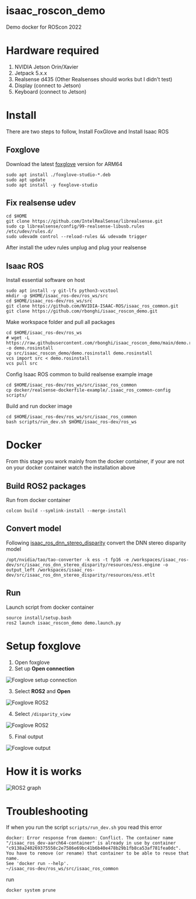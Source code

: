 # isaac_roscon_demo

Demo docker for ROScon 2022

# Hardware required

1. NVIDIA Jetson Orin/Xavier
2. Jetpack 5.x.x
3. Realsense d435 (Other Realsenses should works but I didn't test)
4. Display (connect to Jetson)
5. Keyboard (connect to Jetson)

# Install

There are two steps to follow, Install FoxGlove and Install Isaac ROS

## Foxglove

Download the latest [foxglove](https://foxglove.dev/download) version for ARM64

```
sudo apt install ./foxglove-studio-*.deb
sudo apt update
sudo apt install -y foxglove-studio
```

## Fix realsense udev

```
cd $HOME
git clone https://github.com/IntelRealSense/librealsense.git
sudo cp librealsense/config/99-realsense-libusb.rules /etc/udev/rules.d/
sudo udevadm control --reload-rules && udevadm trigger
```

After install the udev rules unplug and plug your realsense

## Isaac ROS

Install essential software on host

```
sudo apt install -y git-lfs python3-vcstool
mkdir -p $HOME/isaac_ros-dev/ros_ws/src
cd $HOME/isaac_ros-dev/ros_ws/src
git clone https://github.com/NVIDIA-ISAAC-ROS/isaac_ros_common.git
git clone https://github.com/rbonghi/isaac_roscon_demo.git
```

Make workspace folder and pull all packages

```
cd $HOME/isaac_ros-dev/ros_ws
# wget -L https://raw.githubusercontent.com/rbonghi/isaac_roscon_demo/main/demo.rosinstall -o demo.rosinstall
cp src/isaac_roscon_demo/demo.rosinstall demo.rosinstall
vcs import src < demo.rosinstall
vcs pull src
```

Config Isaac ROS common to build realsense example image

```
cd $HOME/isaac_ros-dev/ros_ws/src/isaac_ros_common
cp docker/realsense-dockerfile-example/.isaac_ros_common-config scripts/
```

Build and run docker image

```
cd $HOME/isaac_ros-dev/ros_ws/src/isaac_ros_common
bash scripts/run_dev.sh $HOME/isaac_ros-dev/ros_ws
```

# Docker

From this stage you work mainly from the docker container, if your are not on your docker container watch the installation above

## Build ROS2 packages

Run from docker container

```
colcon build --symlink-install --merge-install
```

## Convert model

Following [isaac_ros_dnn_stereo_disparity](https://github.com/NVIDIA-ISAAC-ROS/isaac_ros_dnn_stereo_disparity) convert the DNN stereo disparity model

```
/opt/nvidia/tao/tao-converter -k ess -t fp16 -e /workspaces/isaac_ros-dev/src/isaac_ros_dnn_stereo_disparity/resources/ess.engine -o output_left /workspaces/isaac_ros-dev/src/isaac_ros_dnn_stereo_disparity/resources/ess.etlt
```

## Run

Launch script from docker container

```
source install/setup.bash
ros2 launch isaac_roscon_demo demo.launch.py
```

# Setup foxglove

1. Open foxglove
2. Set up **Open connection**


![Foxglove setup connection](.docs/01-foxglove-setup-connection.png)

3. Select **ROS2** and **Open**

![Foxglove ROS2](.docs/02-foxglove-connection.png)

4. Select `/disparity_view`

![Foxglove ROS2](.docs/03-foxglove-topic.png)

5. Final output

![Foxglove output](.docs/output_foxglove.png)

# How it is works

![ROS2 graph](.docs/rosgraph-ESS.png)

# Troubleshooting

If when you run the script `scripts/run_dev.sh` you read this error

```
docker: Error response from daemon: Conflict. The container name "/isaac_ros_dev-aarch64-container" is already in use by container "c9138a240269375558c2e7586e69bc41b6b40e478b29b1fb8ca53af781fea0dc". You have to remove (or rename) that container to be able to reuse that name.
See 'docker run --help'.
~/isaac_ros-dev/ros_ws/src/isaac_ros_common
```

run

```
docker system prune
```